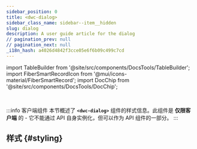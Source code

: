```yaml
---
sidebar_position: 0
title: <dwc-dialog>
sidebar_class_name: sidebar--item__hidden
slug: dialog
description: A user guide article for the dialog
// pagination_prev: null
// pagination_next: null
_i18n_hash: a4026d4842f3cce05e6f6b09c499c7cd
---
```

import TableBuilder from '@site/src/components/DocsTools/TableBuilder';
import FiberSmartRecordIcon from '@mui/icons-material/FiberSmartRecord';
import DocChip from '@site/src/components/DocsTools/DocChip';

<DocChip chip='shadow' />

<br />

:::info 客户端组件
本节概述了 **`<dwc-dialog>`** 组件的样式信息。此组件是 **仅限客户端** 的 - 它不能通过 API 自身实例化，但可以作为 API 组件的一部分。
:::

## 样式 {#styling}

<TableBuilder name="dwc-dialog" clientComponent />
